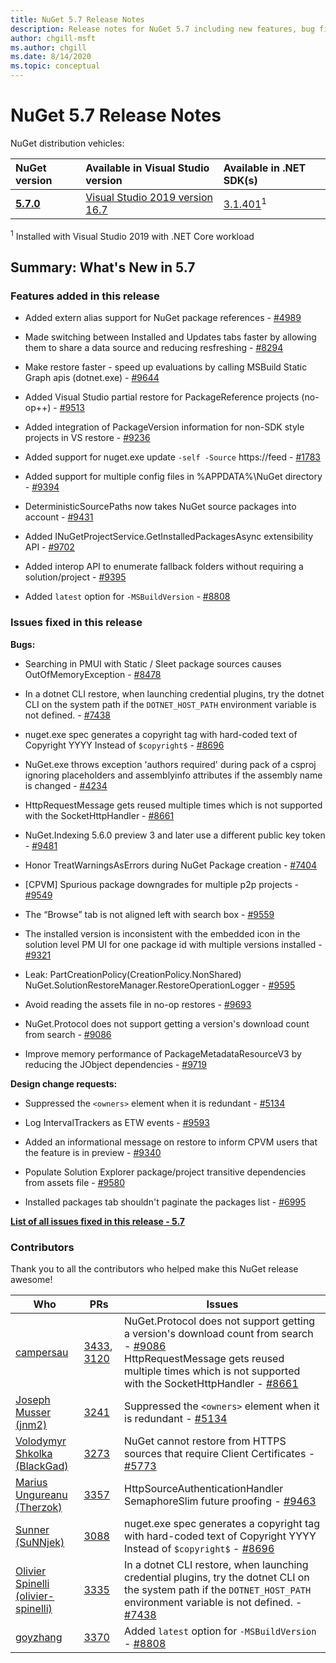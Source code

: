 ```yaml
---
title: NuGet 5.7 Release Notes
description: Release notes for NuGet 5.7 including new features, bug fixes, and DCRs.
author: chgill-msft
ms.author: chgill
ms.date: 8/14/2020
ms.topic: conceptual
---
```


# NuGet 5.7 Release Notes

NuGet distribution vehicles:

| NuGet version | Available in Visual Studio version | Available in .NET SDK(s) |
|:---|:---|:---|
| [**5.7.0**](https://nuget.org/downloads) | [Visual Studio 2019 version 16.7](https://visualstudio.microsoft.com/downloads/) | [3.1.401](https://dotnet.microsoft.com/download/dotnet-core/3.1)<sup>1</sup> |

<sup>1</sup> Installed with Visual Studio 2019 with .NET Core workload

## Summary: What's New in 5.7

### Features added in this release

* Added extern alias support for NuGet package references - [#4989](https://github.com/NuGet/Home/issues/4989)

* Made switching between Installed and Updates tabs faster by allowing them to share a data source and reducing resfreshing - [#8294](https://github.com/NuGet/Home/issues/8294)

* Make restore faster - speed up evaluations by calling MSBuild Static Graph apis (dotnet.exe) - [#9644](https://github.com/NuGet/Home/issues/9644)

* Added Visual Studio partial restore for PackageReference projects (no-op++) - [#9513](https://github.com/NuGet/Home/issues/9513)

* Added integration of PackageVersion information for non-SDK style projects in VS restore  - [#9236](https://github.com/NuGet/Home/issues/9236)

* Added support for nuget.exe update `-self -Source` https://feed - [#1783](https://github.com/NuGet/Home/issues/1783)

* Added support for multiple config files in %APPDATA%\NuGet directory - [#9394](https://github.com/NuGet/Home/issues/9394)

* DeterministicSourcePaths now takes NuGet source packages into account - [#9431](https://github.com/NuGet/Home/issues/9431)

* Added INuGetProjectService.GetInstalledPackagesAsync extensibility API - [#9702](https://github.com/NuGet/Home/issues/9702)

* Added interop API to enumerate fallback folders without requiring a solution/project - [#9395](https://github.com/NuGet/Home/issues/9395)

* Added `latest` option for `-MSBuildVersion` - [#8808](https://github.com/NuGet/Home/issues/8808)

### Issues fixed in this release

**Bugs:**

* Searching in PMUI with Static / Sleet package sources causes OutOfMemoryException - [#8478](https://github.com/NuGet/Home/issues/8478)

* In a dotnet CLI restore, when launching credential plugins, try the dotnet CLI on the system path if the `DOTNET_HOST_PATH`  environment variable is not defined. - [#7438](https://github.com/NuGet/Home/issues/7438)

* nuget.exe spec generates a copyright tag with hard-coded text of Copyright YYYY Instead of `$copyright$` - [#8696](https://github.com/NuGet/Home/issues/8696)

* NuGet.exe throws exception 'authors required' during pack of a csproj ignoring placeholders and assemblyinfo attributes if the assembly name is changed - [#4234](https://github.com/NuGet/Home/issues/4234)

* HttpRequestMessage gets reused multiple times which is not supported with the SocketHttpHandler - [#8661](https://github.com/NuGet/Home/issues/8661)

* NuGet.Indexing 5.6.0 preview 3 and later use a different public key token - [#9481](https://github.com/NuGet/Home/issues/9481)

* Honor TreatWarningsAsErrors during NuGet Package creation - [#7404](https://github.com/NuGet/Home/issues/7404)

* [CPVM] Spurious package downgrades for multiple p2p projects  - [#9549](https://github.com/NuGet/Home/issues/9549)

* The “Browse” tab is not aligned left with search box - [#9559](https://github.com/NuGet/Home/issues/9559)

* The installed version is inconsistent with the embedded icon in the solution level PM UI for one package id with multiple versions installed - [#9321](https://github.com/NuGet/Home/issues/9321)

* Leak: PartCreationPolicy(CreationPolicy.NonShared) NuGet.SolutionRestoreManager.RestoreOperationLogger - [#9595](https://github.com/NuGet/Home/issues/9595)

* Avoid reading the assets file in no-op restores - [#9693](https://github.com/NuGet/Home/issues/9693)

* NuGet.Protocol does not support getting a version's download count from search - [#9086](https://github.com/NuGet/Home/issues/9086)

* Improve memory performance of PackageMetadataResourceV3 by reducing the JObject dependencies - [#9719](https://github.com/NuGet/Home/issues/9719)

**Design change requests:**

* Suppressed the `<owners>` element when it is redundant - [#5134](https://github.com/NuGet/Home/issues/5134)

* Log IntervalTrackers as ETW events - [#9593](https://github.com/NuGet/Home/issues/9593)

* Added an informational message on restore to inform CPVM users that the feature is in preview - [#9340](https://github.com/NuGet/Home/issues/9340)

* Populate Solution Explorer package/project transitive dependencies from assets file - [#9580](https://github.com/NuGet/Home/issues/9580)

* Installed packages tab shouldn't paginate the packages list - [#6995](https://github.com/NuGet/Home/issues/6995)

**[List of all issues fixed in this release - 5.7](https://app.zenhub.com/workspaces/nuget-client-team-55aec9a240305cf007585881/reports/release?release=5ea77f51ab1a972297db2e92)**

### Contributors

Thank you to all the contributors who helped make this NuGet release awesome!

|Who|PRs|Issues|
|----|----|----|
|[campersau](https://github.com/campersau)|[3433](https://github.com/NuGet/NuGet.Client/pull/3433), [3120](https://github.com/NuGet/NuGet.Client/pull/3120)|NuGet.Protocol does not support getting a version's download count from search - [#9086](https://github.com/NuGet/Home/issues/9086) </br>HttpRequestMessage gets reused multiple times which is not supported with the SocketHttpHandler - [#8661](https://github.com/NuGet/Home/issues/8661)|
|[Joseph Musser (jnm2)](https://github.com/jnm2)|[3241](https://github.com/NuGet/NuGet.Client/pull/3241)|Suppressed the `<owners>` element when it is redundant - [#5134](https://github.com/NuGet/Home/issues/5134)|
|[Volodymyr Shkolka (BlackGad)](https://github.com/BlackGad)|[3273](https://github.com/NuGet/NuGet.Client/pull/3273)|NuGet cannot restore from HTTPS sources that require Client Certificates - [#5773](https://github.com/NuGet/Home/issues/5773)|
|[Marius Ungureanu (Therzok)](https://github.com/Therzok)|[3357](https://github.com/NuGet/NuGet.Client/pull/3357)|HttpSourceAuthenticationHandler SemaphoreSlim future proofing - [#9463](https://github.com/NuGet/Home/issues/9463)|
|[Sunner (SuNNjek)](https://github.com/SuNNjek)|[3088](https://github.com/NuGet/NuGet.Client/pull/3088)|nuget.exe spec generates a copyright tag with hard-coded text of Copyright YYYY Instead of `$copyright$` - [#8696](https://github.com/NuGet/Home/issues/8696)|
|[Olivier Spinelli (olivier-spinelli)](https://github.com/olivier-spinelli)|[3335](https://github.com/NuGet/NuGet.Client/pull/3335)|In a dotnet CLI restore, when launching credential plugins, try the dotnet CLI on the system path if the `DOTNET_HOST_PATH`  environment variable is not defined. - [#7438](https://github.com/NuGet/Home/issues/7438)|
|[goyzhang](https://github.com/goyzhang)|[3370](https://github.com/NuGet/NuGet.Client/pull/3370)|Added `latest` option for `-MSBuildVersion` - [#8808](https://github.com/NuGet/Home/issues/8808)|
